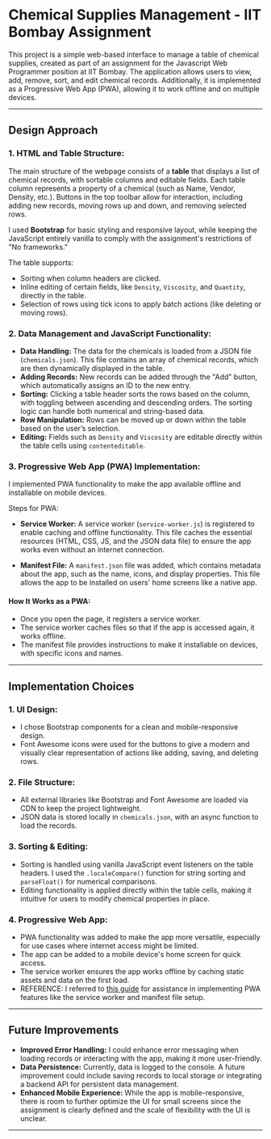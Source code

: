 # Chemical Supplies Management - IIT Bombay Assignment

This project is a simple web-based interface to manage a table of chemical supplies, created as part of an assignment for the Javascript Web Programmer position at IIT Bombay. The application allows users to view, add, remove, sort, and edit chemical records. Additionally, it is implemented as a Progressive Web App (PWA), allowing it to work offline and on multiple devices.

---

## Design Approach

### 1. **HTML and Table Structure:**

The main structure of the webpage consists of a **table** that displays a list of chemical records, with sortable columns and editable fields. Each table column represents a property of a chemical (such as Name, Vendor, Density, etc.). Buttons in the top toolbar allow for interaction, including adding new records, moving rows up and down, and removing selected rows.

I used **Bootstrap** for basic styling and responsive layout, while keeping the JavaScript entirely vanilla to comply with the assignment's restrictions of "No frameworks."

The table supports:
- Sorting when column headers are clicked.
- Inline editing of certain fields, like `Density`, `Viscosity`, and `Quantity`, directly in the table.
- Selection of rows using tick icons to apply batch actions (like deleting or moving rows).

### 2. **Data Management and JavaScript Functionality:**

- **Data Handling:** The data for the chemicals is loaded from a JSON file (`chemicals.json`). This file contains an array of chemical records, which are then dynamically displayed in the table.
- **Adding Records:** New records can be added through the "Add" button, which automatically assigns an ID to the new entry.
- **Sorting:** Clicking a table header sorts the rows based on the column, with toggling between ascending and descending orders. The sorting logic can handle both numerical and string-based data.
- **Row Manipulation:** Rows can be moved up or down within the table based on the user’s selection.
- **Editing:** Fields such as `Density` and `Viscosity` are editable directly within the table cells using `contenteditable`.

### 3. **Progressive Web App (PWA) Implementation:**

I implemented PWA functionality to make the app available offline and installable on mobile devices.

Steps for PWA:
- **Service Worker:** A service worker (`service-worker.js`) is registered to enable caching and offline functionality. This file caches the essential resources (HTML, CSS, JS, and the JSON data file) to ensure the app works even without an internet connection.
  
- **Manifest File:** A `manifest.json` file was added, which contains metadata about the app, such as the name, icons, and display properties. This file allows the app to be installed on users' home screens like a native app.

#### How It Works as a PWA:
- Once you open the page, it registers a service worker.
- The service worker caches files so that if the app is accessed again, it works offline.
- The manifest file provides instructions to make it installable on devices, with specific icons and names.
  
---

## Implementation Choices

### 1. **UI Design:**
   - I chose Bootstrap components for a clean and mobile-responsive design.
   - Font Awesome icons were used for the buttons to give a modern and visually clear representation of actions like adding, saving, and deleting rows.
   
### 2. **File Structure:**
   - All external libraries like Bootstrap and Font Awesome are loaded via CDN to keep the project lightweight.
   - JSON data is stored locally in `chemicals.json`, with an async function to load the records.
   
### 3. **Sorting & Editing:**
   - Sorting is handled using vanilla JavaScript event listeners on the table headers. I used the `.localeCompare()` function for string sorting and `parseFloat()` for numerical comparisons.
   - Editing functionality is applied directly within the table cells, making it intuitive for users to modify chemical properties in place.
   
### 4. **Progressive Web App:**
   - PWA functionality was added to make the app more versatile, especially for use cases where internet access might be limited. 
   - The app can be added to a mobile device's home screen for quick access.
   - The service worker ensures the app works offline by caching static assets and data on the first load.
   - REFERENCE: I referred to [this guide](https://tudip.com/blog-post/how-to-turn-a-website-or-web-application-into-pwa-with-example/) for assistance in implementing PWA features like the service worker and manifest file setup.

---

## Future Improvements
- **Improved Error Handling:** I could enhance error messaging when loading records or interacting with the app, making it more user-friendly.
- **Data Persistence:** Currently, data is logged to the console. A future improvement could include saving records to local storage or integrating a backend API for persistent data management.
- **Enhanced Mobile Experience:** While the app is mobile-responsive, there is room to further optimize the UI for small screens since the assignment is clearly defined and the scale of flexibility with the UI is unclear.

---




